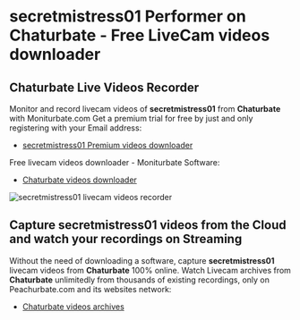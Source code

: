 # secretmistress01 Performer on Chaturbate - Free LiveCam videos downloader

## Chaturbate Live Videos Recorder

Monitor and record livecam videos of **secretmistress01** from **Chaturbate** with Moniturbate.com
Get a premium trial for free by just and only registering with your Email address:
* [secretmistress01 Premium videos downloader](https://moniturbate.com/request-demo-licence-key.html)

Free livecam videos downloader - Moniturbate Software:
* [Chaturbate videos downloader](https://moniturbate.com/moniturbate-download-software.html)

![secretmistress01 livecam videos recorder](https://peachurnet.com/templates/moniturbate-software.png)


## Capture secretmistress01 videos from the Cloud and watch your recordings on Streaming

Without the need of downloading a software, capture **secretmistress01** livecam videos from **Chaturbate** 100% online.
Watch Livecam archives from **Chaturbate** unlimitedly from thousands of existing recordings, only on Peachurbate.com and its websites network:
* [Chaturbate videos archives](https://peachurnet.com/)